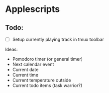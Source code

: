 # Applescripts

## Todo:
- [ ] Setup currently playing track in tmux toolbar

Ideas:
- Pomodoro timer (or general timer)
- Next calendar event
- Current date
- Current time
- Current temperature outside
- Current todo items (task warrior?)
